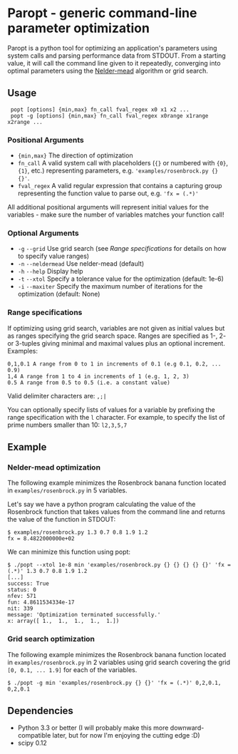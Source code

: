 # Paropt - generic command-line parameter optimization

Paropt is a python tool for optimizing an application's parameters using system calls and parsing performance data from STDOUT. From a starting value, it will call the command line given to it repeatedly, converging into optimal parameters using the [Nelder-mead](http://en.wikipedia.org/wiki/Nelder%E2%80%93Mead_method) algorithm or grid search.

## Usage

     popt [options] {min,max} fn_call fval_regex x0 x1 x2 ...
     popt -g [options] {min,max} fn_call fval_regex x0range x1range x2range ...

### Positional Arguments

  * `{min,max}` The direction of optimization
  * `fn_call` A valid system call with placeholders (`{}` or numbered with `{0}`, `{1}`, etc.) representing parameters, e.g. `'examples/rosenbrock.py {} {}'`.
  * `fval_regex` A valid regular expression that contains a capturing group representing the function value to parse out, e.g. `'fx = (.*)'`

All additional positional arguments will represent initial values for the variables - make sure the number of variables matches your function call!

### Optional Arguments

  * `-g` `--grid` Use grid search (see *Range specifications* for details on how to specify value ranges)
  * `-n` `--neldermead` Use nelder-mead (default)
  * `-h` `--help` Display help
  * `-t` `--xtol` Specify a tolerance value for the optimization (default: 1e-6)
  * `-i` `--maxiter` Specify the maximum number of iterations for the optimization (default: None)

### Range specifications

If optimizing using grid search, variables are not given as initial values but as ranges specifying the grid search space. Ranges are specified as 1-, 2- or 3-tuples giving minimal and maximal values plus an optional increment. Examples:

	0,1,0.1	A range from 0 to 1 in increments of 0.1 (e.g 0.1, 0.2, ... 0.9)
	1,4	A range from 1 to 4 in increments of 1 (e.g. 1, 2, 3)
	0.5	A range from 0.5 to 0.5 (i.e. a constant value)

Valid delimiter characters are: `,;|`

You can optionally specify lists of values for a variable by prefixing the range specification with the `l` character. For example, to specify the list of prime numbers smaller than 10: `l2,3,5,7`

## Example

### Nelder-mead optimization

The following example minimizes the Rosenbrock banana function located in `examples/rosenbrock.py` in 5 variables.

Let's say we have a python program calculating the value of the Rosenbrock function that takes values from the command line and returns the value of the function in STDOUT:

    $ examples/rosenbrock.py 1.3 0.7 0.8 1.9 1.2
    fx = 8.4822000000e+02 

We can minimize this function using popt:

    $ ./popt --xtol 1e-8 min 'examples/rosenbrock.py {} {} {} {} {}' 'fx = (.*)' 1.3 0.7 0.8 1.9 1.2
    [...]
    success: True
    status: 0
    nfev: 571
    fun: 4.8611534334e-17
    nit: 339
    message: 'Optimization terminated successfully.'
    x: array([ 1.,  1.,  1.,  1.,  1.])

### Grid search optimization

The following example minimizes the Rosenbrock banana function located in `examples/rosenbrock.py` in 2 variables using grid search covering the grid `[0, 0.1, ... 1.9]` for each of the variables.

	$ ./popt -g min 'examples/rosenbrock.py {} {}' 'fx = (.*)' 0,2,0.1, 0,2,0.1

## Dependencies

* Python 3.3 or better (I will probably make this more downward-compatible later, but for now I'm enjoying the cutting edge :D)
* scipy 0.12

